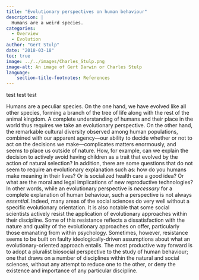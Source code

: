 ```yaml
---
title: "Evolutionary perspectives on human behaviour"
description: |
  Humans are a weird species.
categories:
  - Overview
  - Evolution
author: "Gert Stulp"
date: "2018-03-18"
toc: true
image: ../../images/Charles_Stulp.png
image-alt: An image of Gert Darwin or Charles Stulp
language: 
    section-title-footnotes: References
---
```


test test test

Humans are a peculiar species. On the one hand, we have evolved like all other species, forming a branch of the tree of life along with the rest of the animal kingdom. A complete understanding of humans and their place in the world thus requires we take an evolutionary perspective. On the other hand, the remarkable cultural diversity observed among human populations, combined with our apparent agency—our ability to decide whether or not to act on the decisions we make—complicates matters enormously, and seems to place us outside of nature. How, for example, can we explain the decision to actively avoid having children as a trait that evolved by the action of natural selection? In addition, there are some questions that do not seem to require an evolutionary explanation such as: how do you humans make meaning in their lives? Or is socialized health care a good idea? Or what are the moral and legal implications of new reproductive technologies? In other words, while an evolutionary perspective is _necessary_ for a complete explanation of human behaviour, such a perspective is not always _essential_. Indeed, many areas of the social sciences do very well without a specific evolutionary orientation. It is also notable that some social scientists actively resist the application of evolutionary approaches within their discipline. Some of this resistance reflects a dissatisfaction with the nature and quality of the evolutionary approaches on offer, particularly those emanating from within psychology. Sometimes, however, resistance seems to be built on faulty ideologically-driven assumptions about what an evolutionary-oriented approach entails. The most productive way forward is to adopt a pluralist biosocial perspective to the study of human behaviour; one that draws on a number of disciplines within the natural and social sciences, without any attempt to reduce one to the other, or deny the existence and importance of any particular discipline. 
